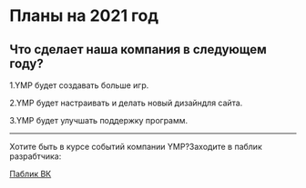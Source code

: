 # Планы на 2021 год

## Что сделает       наша компания в следующем году?

1.YMP будет   создавать больше игр.

2.YMP будет   настраивать и делать новый дизайндля сайта.

3.YMP будет   улучшать поддержку программ.

---

 Хотите быть в курсе событий компании YMP?Заходите в паблик разрабтчика:

[Паблик ВК](https://vk.com/ymp_company)

